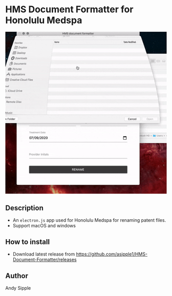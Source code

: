 # HMS Document Formatter for Honolulu Medspa
<div align = "center">
<img src="screenshots/screen-shot.gif" width="800"/>
</div>

## Description
- An `electron.js` app used for Honolulu Medspa for renaming patent files.
- Support macOS  and windows

## How to install

- Download latest release from https://github.com/asipple1/HMS-Document-Formatter/releases

## Author

Andy Sipple